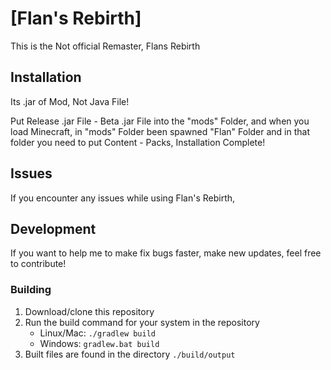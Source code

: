 # [Flan's Rebirth]

This is the Not official Remaster, Flans Rebirth

## Installation
Its .jar of Mod, Not Java File!

Put Release .jar File - Beta .jar File into the "mods" Folder, and when you load Minecraft, in "mods" Folder been spawned "Flan" Folder and in that folder you need to put Content - Packs, Installation Complete!
## Issues

If you encounter any issues while using Flan's Rebirth, 
## Development
If you want to help me to make fix bugs faster, make new updates, feel free to contribute!

### Building
1. Download/clone this repository
1. Run the build command for your system in the repository
	- Linux/Mac: `./gradlew build`
	- Windows: `gradlew.bat build`
1. Built files are found in the directory `./build/output`

